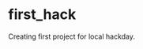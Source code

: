 # first_hack
Creating first project for local hackday.
<body><bgcolor="blue">
<fontcolor="red">
  </html>
